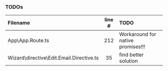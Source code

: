 ### TODOs
| Filename | line # | TODO
|:------|:------:|:------
| App\App.Route.ts | 212 | Workaround for native promises!!!
| Wizard\directive\Edit.Email.Directive.ts | 35 | find better solution